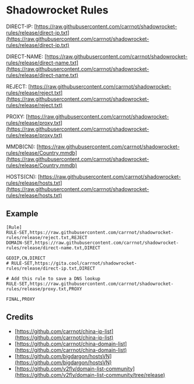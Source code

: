 # Shadowrocket Rules

DIRECT-IP: [https://raw.githubusercontent.com/carrnot/shadowrocket-rules/release/direct-ip.txt](https://raw.githubusercontent.com/carrnot/shadowrocket-rules/release/direct-ip.txt)

DIRECT-NAME: [https://raw.githubusercontent.com/carrnot/shadowrocket-rules/release/direct-name.txt](https://raw.githubusercontent.com/carrnot/shadowrocket-rules/release/direct-name.txt)

REJECT: [https://raw.githubusercontent.com/carrnot/shadowrocket-rules/release/reject.txt](https://raw.githubusercontent.com/carrnot/shadowrocket-rules/release/reject.txt)

PROXY: [https://raw.githubusercontent.com/carrnot/shadowrocket-rules/release/proxy.txt](https://raw.githubusercontent.com/carrnot/shadowrocket-rules/release/proxy.txt)

MMDB(CN): [https://raw.githubusercontent.com/carrnot/shadowrocket-rules/release/Country.mmdb](https://raw.githubusercontent.com/carrnot/shadowrocket-rules/release/Country.mmdb)

HOSTS(CN): [https://raw.githubusercontent.com/carrnot/shadowrocket-rules/release/hosts.txt](https://raw.githubusercontent.com/carrnot/shadowrocket-rules/release/hosts.txt)

## Example

```
[Rule]
RULE-SET,https://raw.githubusercontent.com/carrnot/shadowrocket-rules/release/reject.txt,REJECT
DOMAIN-SET,https://raw.githubusercontent.com/carrnot/shadowrocket-rules/release/direct-name.txt,DIRECT

GEOIP,CN,DIRECT
# RULE-SET,https://gita.cool/carrnot/shadowrocket-rules/release/direct-ip.txt,DIRECT

# Add this rule to save a DNS lookup
RULE-SET,https://raw.githubusercontent.com/carrnot/shadowrocket-rules/release/proxy.txt,PROXY

FINAL,PROXY
```

## Credits

* [https://github.com/carrnot/china-ip-list](https://github.com/carrnot/china-ip-list)
* [https://github.com/carrnot/china-domain-list](https://github.com/carrnot/china-domain-list)
* [https://github.com/bigdargon/hostsVN](https://github.com/bigdargon/hostsVN)
* [https://github.com/v2fly/domain-list-community](https://github.com/v2fly/domain-list-community/tree/release)
